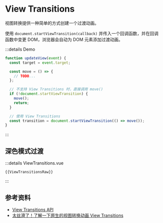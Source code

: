 <script lang="ts" setup>
    import ViewTransitions from "@/components/web/ViewTransitions.vue"
    import ViewTransitionsRaw from "@/components/web/ViewTransitions.vue?raw"
</script>
# View Transitions

视图转换提供一种简单的方式创建一个过渡动画。

使用 `document.startViewTransition(callback)` 并传入一个回调函数，并在回调函数中变更 DOM，浏览器会自动为 DOM 元素添加过渡动画。

:::details Demo
```js
function updateView(event) {
  const target = event.target;

  const move = () => {
    // TODO...
  };

  // 不支持 View Transitions 时，直接调用 move()
  if (!document.startViewTransition) {
    move();
    return;
  }

  // 使用 View Transitions
  const transition = document.startViewTransition(() => move());
}
```
:::

## 深色模式过渡

<ViewTransitions />

:::details ViewTransitions.vue
```vue-vue
{{ViewTransitionsRaw}}
```
:::

## 参考资料

+ [View Transitions API](https://developer.mozilla.org/en-US/docs/Web/API/View_Transitions_API#browser_compatibility)
+ [太丝滑了！了解一下原生的视图转换动画 View Transitions](https://segmentfault.com/a/1190000044133146)